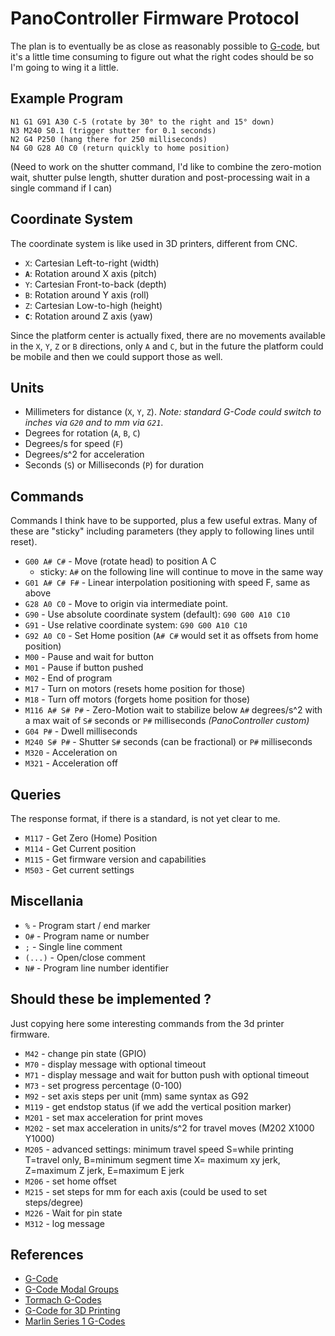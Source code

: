 PanoController Firmware Protocol
================================

The plan is to eventually be as close as reasonably possible to [G-code](), but it's a little time consuming to figure out what the right codes should be so I'm going to wing it a little.

## Example Program

```GCode
N1 G1 G91 A30 C-5 (rotate by 30° to the right and 15° down)
N3 M240 S0.1 (trigger shutter for 0.1 seconds)
N2 G4 P250 (hang there for 250 milliseconds)
N4 G0 G28 A0 C0 (return quickly to home position)
```

(Need to work on the shutter command, I'd like to combine the zero-motion wait, shutter pulse length, shutter duration and post-processing wait in a single command if I can)

## Coordinate System

The coordinate system is like used in 3D printers, different from CNC.

- `X`: Cartesian Left-to-right (width)
- **`A`**: Rotation around X axis (pitch)
- `Y`: Cartesian Front-to-back (depth)
- `B`: Rotation around Y axis (roll)
- `Z`: Cartesian Low-to-high (height)
- **`C`**: Rotation around Z axis (yaw)

Since the platform center is actually fixed, there are no movements available in the `X`, `Y`, `Z` or `B` directions, only `A` and `C`, but in the future the platform could be mobile and then we could support those as well.

## Units

- Millimeters for distance (`X`, `Y`, `Z`). _Note: standard G-Code could switch to inches via `G20` and to mm via `G21`_.
- Degrees for rotation (`A`, `B`, `C`)
- Degrees/s for speed (`F`)
- Degrees/s^2 for acceleration
- Seconds (`S`) or Milliseconds (`P`) for duration 

## Commands

Commands I think have to be supported, plus a few useful extras.
Many of these are "sticky" including parameters (they apply to following lines until reset).

- `G00 A# C#` - Move (rotate head) to position A C
    - sticky: `A#` on the following line will continue to move in the same way
- `G01 A# C# F#` - Linear interpolation positioning with speed F, same as above
- `G28 A0 C0` - Move to origin via intermediate point.
- `G90` - Use absolute coordinate system (default): `G90 G00 A10 C10`
- `G91` - Use relative coordinate system: `G90 G00 A10 C10`
- `G92 A0 C0` - Set Home position (`A# C#` would set it as offsets from home position)
- `M00` - Pause and wait for button
- `M01` - Pause if button pushed
- `M02` - End of program
- `M17` - Turn on motors (resets home position for those)
- `M18` - Turn off motors (forgets home position for those)
- `M116 A# S# P#` - Zero-Motion wait to stabilize below `A#` degrees/s^2 with a max wait of `S#` seconds or `P#` milliseconds *(PanoController custom)*
- `G04 P#` - Dwell milliseconds
- `M240 S# P#` - Shutter `S#` seconds (can be fractional) or `P#` milliseconds
- `M320` - Acceleration on 
- `M321` - Acceleration off

## Queries

The response format, if there is a standard, is not yet clear to me.

- `M117` - Get Zero (Home) Position
- `M114` - Get Current position
- `M115` - Get firmware version and capabilities
- `M503` - Get current settings

## Miscellania

- `%` - Program start / end marker
- `O#` - Program name or number
- `;` - Single line comment
- `(...)` - Open/close comment
- `N#` - Program line number identifier

## Should these be implemented ?

Just copying here some interesting commands from the 3d printer firmware.

- `M42` - change pin state (GPIO)
- `M70` - display message with optional timeout
- `M71` - display message and wait for button push with optional timeout
- `M73` - set progress percentage (0-100)
- `M92` - set axis steps per unit (mm) same syntax as G92
- `M119` - get endstop status (if we add the vertical position marker)
- `M201` - set max acceleration for print moves
- `M202` - set max acceleration in units/s^2 for travel moves (M202 X1000 Y1000)
- `M205` - advanced settings:  minimum travel speed S=while printing T=travel only,  B=minimum segment time X= maximum xy jerk, Z=maximum Z jerk, E=maximum E jerk
- `M206` - set home offset
- `M215` - set steps for mm for each axis (could be used to set steps/degree)
- `M226` - Wait for pin state
- `M312` - log message

## References

- [G-Code](https://en.wikipedia.org/wiki/G-code)
- [G-Code Modal Groups](https://www.tormach.com/modal_groups_table.html
)
- [Tormach G-Codes](https://www.tormach.com/machine_codes_gcodes.html)
- [G-Code for 3D Printing](https://softsolder.com/2013/03/14/g-code-and-m-code-grand-master-list/)
- [Marlin Series 1 G-Codes](https://typeamachines.zendesk.com/hc/en-us/articles/200364725-Gcode-Supported-By-Marlin-and-Series-1)

